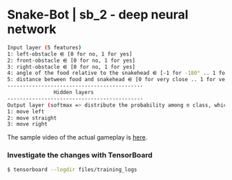 # Snake-Bot |  sb_2 - deep neural network

```bash
Input layer (5 features)
1: left-obstacle ⋹ [0 for no, 1 for yes]
2: front-obstacle ⋹ [0 for no, 1 for yes]
3: right-obstacle ⋹ [0 for no, 1 for yes]
4: angle of the food relative to the snakehead ⋹ [-1 for -180° .. 1 for 180°]
5: distance between food and snakehead ⋹ [0 for very close .. 1 for very far]
--------------------------------------------
               Hidden layers
--------------------------------------------
Output layer (softmax => distribute the probability among n class, which sum to 1)
1: move left 
2: move straight 
3: move right
```

The sample video of the actual gameplay is [here](https://youtu.be/CmruOStJP5c).

### Investigate the changes with TensorBoard

```bash
$ tensorboard --logdir files/training_logs
```